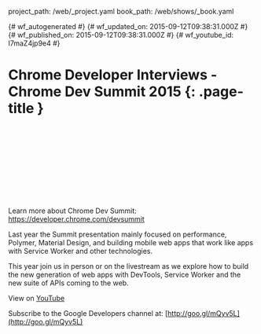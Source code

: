 project_path: /web/_project.yaml
book_path: /web/shows/_book.yaml

{# wf_autogenerated #}
{# wf_updated_on: 2015-09-12T09:38:31.000Z #}
{# wf_published_on: 2015-09-12T09:38:31.000Z #}
{# wf_youtube_id: I7maZ4jp9e4 #}

# Chrome Developer Interviews - Chrome Dev Summit 2015 {: .page-title }


<div class="video-wrapper">
  <iframe class="devsite-embedded-youtube-video" data-video-id="I7maZ4jp9e4"
          data-autohide="1" data-showinfo="0" frameborder="0" allowfullscreen>
  </iframe>
</div>

Learn more about Chrome Dev Summit: https://developer.chrome.com/devsummit

Last year the Summit presentation mainly focused on performance, Polymer, Material Design, and building mobile web apps that work like apps with Service Worker and other technologies. 

This year join us in person or on the livestream as we explore how to build the new generation of web apps with DevTools, Service Worker and the new suite of APIs coming to the web.

View on [YouTube](https://youtu.be/I7maZ4jp9e4)

Subscribe to the Google Developers channel at: [http://goo.gl/mQyv5L](http://goo.gl/mQyv5L)
